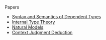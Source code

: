 Papers
* [Syntax and Semantics of Dependent Types](https://www.cambridge.org/core/books/abs/semantics-and-logics-of-computation/syntax-and-semantics-of-dependent-types/119C8085C6A1A0CD7F24928EF866748F)
* [Internal Type Theory](https://www.cse.chalmers.se/~peterd/papers/InternalTT.pdf)
* [Natural Models](https://arxiv.org/abs/1406.3219)
* [Context Judgment Deduction](https://arxiv.org/abs/2111.09438)
